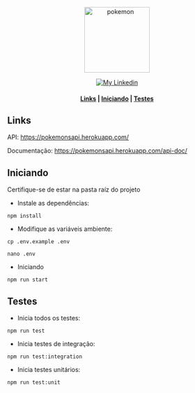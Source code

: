 <p align="center">
     <img alt="pokemon" src="https://camo.githubusercontent.com/3a4297b1f842914d979c8ad299d4fb7dd9c46db0/687474703a2f2f6173736574732e706f6b656d6f6e2e636f6d2f6173736574732f636d73322f696d672f706f6b656465782f66756c6c2f3030312e706e67" width="150" heigth="250" />
  </p>
<p align="center">
  <a href="https://www.linkedin.com/in/lucas-felinto/" >
    <img alt="My Linkedin" src="https://img.shields.io/badge/lucasfelinto-%230077B5?style=social&logo=linkedin">
  </a>
</p>

<h4 align="center">  
     <a href="#links">Links</a> | <a href="#iniciando">Iniciando</a> | <a href="#testes">Testes</a>
</h4>

## Links
API: <a href="https://pokemonsapi.herokuapp.com/">https://pokemonsapi.herokuapp.com/<a>
     
Documentação: <a href="https://pokemonsapi.herokuapp.com/api-doc/">https://pokemonsapi.herokuapp.com/api-doc/<a>
     
## Iniciando
Certifique-se de estar na pasta raíz do projeto

- Instale as dependências:

``` npm install ```

- Modifique as variáveis ambiente:

``` cp .env.example .env ```

``` nano .env ```

- Iniciando

``` npm run start ```

## Testes

- Inicia todos os testes:

``` npm run test ``` 

- Inicia testes de integração:

``` npm run test:integration ```

- Inicia testes unitários:

``` npm run test:unit ```
